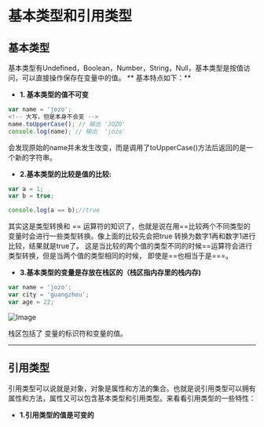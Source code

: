 # 基本类型和引用类型

## 基本类型

基本类型有Undefined，Boolean，Number，String，Null，基本类型是按值访问，可以直接操作保存在变量中的值。
** 基本特点如下：**
* **1. 基本类型的值不可变**
```javascript
var name = 'jozo';
<!-- 大写，但是本身不会变 -->
name.toUpperCase(); // 输出 'JOZO'
console.log(name); // 输出  'jozo'

```
会发现原始的name并未发生改变，而是调用了toUpperCase()方法后返回的是一个新的字符串。


* **2.基本类型的比较是值的比较:**
```javascript
var a = 1;
var b = true;

console.log(a == b);//true
```
其实这是类型转换和 == 运算符的知识了，也就是说在用==比较两个不同类型的变量时会进行一些类型转换。像上面的比较先会把true
转换为数字1再和数字1进行比较，结果就是true了。 这是当比较的两个值的类型不同的时候==运算符会进行类型转换，但是当两个值的类型相同的时候，
即使是==也相当于是===。

* **3.基本类型的变量是存放在栈区的（栈区指内存里的栈内存)**
```javascript
var name = 'jozo';
var city = 'guangzhou';
var age = 22;
```

![Image](https://raw.githubusercontent.com/HerryLo/Knowledge/master/Img/zhanxu.png)

栈区包括了 变量的标识符和变量的值。

****

## 引用类型
引用类型可以说就是对象，对象是属性和方法的集合。也就是说引用类型可以拥有属性和方法，属性又可以包含基本类型和引用类型。来看看引用类型的一些特性：

* **1.引用类型的值是可变的**


